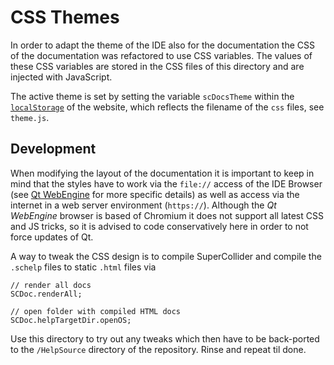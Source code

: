 # CSS Themes

In order to adapt the theme of the IDE also for the documentation the CSS of the documentation was refactored to use CSS variables.
The values of these CSS variables are stored in the CSS files of this directory and are injected with JavaScript.

The active theme is set by setting the variable `scDocsTheme` within the [`localStorage`](https://developer.mozilla.org/en-US/docs/Web/API/Window/localStorage) of the website, which reflects the filename of the `css` files, see `theme.js`.

## Development

When modifying the layout of the documentation it is important to keep in mind that the styles have to work via the `file://` access of the IDE Browser (see [Qt WebEngine](https://doc.qt.io/qt-5/qtwebengine-overview.html) for more specific details) as well as access via the internet in a web server environment (`https://`).
Although the *Qt WebEngine* browser is based of Chromium it does not support all latest CSS and JS tricks, so it is advised to code conservatively here in order to not force updates of Qt.

A way to tweak the CSS design is to compile SuperCollider and compile the `.schelp` files to static `.html` files via

```supercollider
// render all docs
SCDoc.renderAll;

// open folder with compiled HTML docs
SCDoc.helpTargetDir.openOS;
```

Use this directory to try out any tweaks which then have to be back-ported to the `/HelpSource` directory of the repository.
Rinse and repeat til done.
